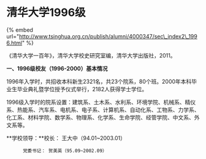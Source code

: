 # 清华大学1996级

{% embed url="http://www.tsinghua.org.cn/publish/alumni/4000347/sec\_index2\_1996.html" %}

《清华大学一百年》，清华大学校史研究室编，清华大学出版社，2011。

**一、1996级校友（1996-2000）基本情况**

1996年入学时，共招收本科新生2321名，共23个院系，80个班。2000年本科毕业生毕业典礼暨学位授予仪式举行，2182人获得学士学位。

1996级入学时的院系设置：建筑系、土木系、水利系、环境学院、机械系、精仪系、热能系、汽车系、电机系、电子系、计算机系、自动化系、工物系、力学系、化工系、材料学院、数学系、物理系、化学系、生命学院、经管学院、中文系、外文系等。

**学校领导：**校长：     王大中（94.01~2003.01）

          党委书记： 贺美英（95.09~2002.09）



